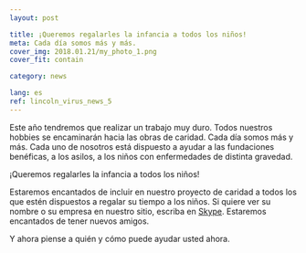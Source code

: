```yaml
---
layout: post

title: ¡Queremos regalarles la infancia a todos los niños!
meta: Cada día somos más y más.
cover_img: 2018.01.21/my_photo_1.png
cover_fit: contain

category: news

lang: es
ref: lincoln_virus_news_5
---
```


Este año tendremos que realizar un trabajo muy duro.
Todos nuestros hobbies se encaminarán hacia las obras de caridad.
Cada día somos más y más.
Cada uno de nosotros está dispuesto a ayudar a las fundaciones benéficas, a los asilos, a los niños con enfermedades de distinta gravedad.

¡Queremos regalarles la infancia a todos los niños!

Estaremos encantados de incluir en nuestro proyecto de caridad a todos los que estén dispuestos a regalar su tiempo a los niños.
Si quiere ver su nombre o su empresa en nuestro sitio, escriba en <a href="skype:chutkoy89?chat" target="_blank">Skype</a>. Estaremos encantados de tener nuevos amigos.

Y ahora piense a quién y cómo puede ayudar usted ahora.
